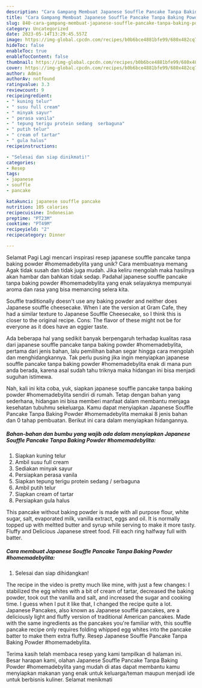 ```yaml
---
description: "Cara Gampang Membuat Japanese Souffle Pancake Tanpa Baking Powder #homemadebylita yang Enak"
title: "Cara Gampang Membuat Japanese Souffle Pancake Tanpa Baking Powder #homemadebylita yang Enak"
slug: 840-cara-gampang-membuat-japanese-souffle-pancake-tanpa-baking-powder-homemadebylita-yang-enak
category: Uncategorized
date: 2023-05-14T13:29:45.557Z
image: https://img-global.cpcdn.com/recipes/b0b6bce4881bfe99/680x482cq70/japanese-souffle-pancake-tanpa-baking-powder-homemadebylita-foto-resep-utama.jpg
hideToc: false
enableToc: true
enableTocContent: false
thumbnail: https://img-global.cpcdn.com/recipes/b0b6bce4881bfe99/680x482cq70/japanese-souffle-pancake-tanpa-baking-powder-homemadebylita-foto-resep-utama.jpg
cover: https://img-global.cpcdn.com/recipes/b0b6bce4881bfe99/680x482cq70/japanese-souffle-pancake-tanpa-baking-powder-homemadebylita-foto-resep-utama.jpg
author: Admin
authorAv: notfound
ratingvalue: 3.3
reviewcount: 9
recipeingredient:
- " kuning telur"
- " susu full cream"
- " minyak sayur"
- " perasa vanila"
- " tepung terigu protein sedang  serbaguna"
- " putih telur"
- " cream of tartar"
- " gula halus"
recipeinstructions:

- "Selesai dan siap dinikmati!"
categories:
- Resep
tags:
- japanese
- souffle
- pancake

katakunci: japanese souffle pancake 
nutrition: 105 calories
recipecuisine: Indonesian
preptime: "PT23M"
cooktime: "PT49M"
recipeyield: "2"
recipecategory: Dinner

---
```



Selamat Pagi Lagi mencari inspirasi resep japanese souffle pancake tanpa baking powder #homemadebylita yang unik? Cara membuatnya memang Agak tidak susah dan tidak juga mudah. Jika keliru mengolah maka hasilnya akan hambar dan bahkan tidak sedap. Padahal japanese souffle pancake tanpa baking powder #homemadebylita yang enak selayaknya mempunyai aroma dan rasa yang bisa memancing selera kita.


Souffle traditionally doesn&#39;t use any baking powder and neither does Japanese souffle cheesecake. When I ate the version at Gram Cafe, they had a similar texture to Japanese Souffle Cheesecake, so I think this is closer to the original recipe. Cons: The flavor of these might not be for everyone as it does have an eggier taste.

Ada beberapa hal yang sedikit banyak berpengaruh terhadap kualitas rasa dari japanese souffle pancake tanpa baking powder #homemadebylita, pertama dari jenis bahan, lalu pemilihan bahan segar hingga cara mengolah dan menghidangkannya. Tak perlu pusing jika ingin menyiapkan japanese souffle pancake tanpa baking powder #homemadebylita enak di mana pun anda berada, karena asal sudah tahu triknya maka hidangan ini bisa menjadi suguhan istimewa.


Nah, kali ini kita coba, yuk, siapkan japanese souffle pancake tanpa baking powder #homemadebylita sendiri di rumah. Tetap dengan bahan yang sederhana, hidangan ini bisa memberi manfaat dalam membantu menjaga kesehatan tubuhmu sekeluarga. Kamu dapat menyiapkan Japanese Souffle Pancake Tanpa Baking Powder #homemadebylita memakai 8 jenis bahan dan 0 tahap pembuatan. Berikut ini cara dalam menyiapkan hidangannya.

<!--inarticleads1-->

##### Bahan-bahan dan bumbu yang wajib ada dalam menyiapkan Japanese Souffle Pancake Tanpa Baking Powder #homemadebylita:

1. Siapkan  kuning telur
1. Ambil  susu full cream
1. Sediakan  minyak sayur
1. Persiapkan  perasa vanila
1. Siapkan  tepung terigu protein sedang / serbaguna
1. Ambil  putih telur
1. Siapkan  cream of tartar
1. Persiapkan  gula halus


This pancake without baking powder is made with all purpose flour, white sugar, salt, evaporated milk, vanilla extract, eggs and oil. It is normally topped up with meltted butter and syrup while serving to make it more tasty. Fluffy and Delicious Japanese street food. Fill each ring halfway full with batter. 

<!--inarticleads2-->

##### Cara membuat Japanese Souffle Pancake Tanpa Baking Powder #homemadebylita:


1. Selesai dan siap dihidangkan!

The recipe in the video is pretty much like mine, with just a few changes: I stabilized the egg whites with a bit of cream of tartar, decreased the baking powder, took out the vanilla and salt, and increased the sugar and cooking time. I guess when I put it like that, I changed the recipe quite a lot. Japanese Pancakes, also known as Japanese soufflé pancakes, are a deliciously light and fluffy version of traditional American pancakes. Made with the same ingredients as the pancakes you&#39;re familiar with, this souffle pancake recipe only requires folding whipped egg whites into the pancake batter to make them extra fluffy. Resep Japanese Souffle Pancake Tanpa Baking Powder #homemadebylita. 

Terima kasih telah membaca resep yang kami tampilkan di halaman ini. Besar harapan kami, olahan Japanese Souffle Pancake Tanpa Baking Powder #homemadebylita yang mudah di atas dapat membantu kamu menyiapkan makanan yang enak untuk keluarga/teman maupun menjadi ide untuk berbisnis kuliner. Selamat menikmati
